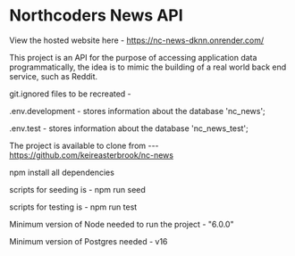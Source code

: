 # Northcoders News API

View the hosted website here - https://nc-news-dknn.onrender.com/ 

This project is an API for the purpose of accessing application data programmatically, the idea is to mimic the building of a real world back end service, such as Reddit. 

git.ignored files to be recreated - 

.env.development - stores information about the database 'nc_news';

.env.test - stores information about the database 'nc_news_test';

The project is available to clone from --- https://github.com/keireasterbrook/nc-news

npm install all dependencies

scripts for seeding is - npm run seed

scripts for testing is - npm run test

Minimum version of Node needed to run the project - "6.0.0"

Minimum version of Postgres needed - v16

